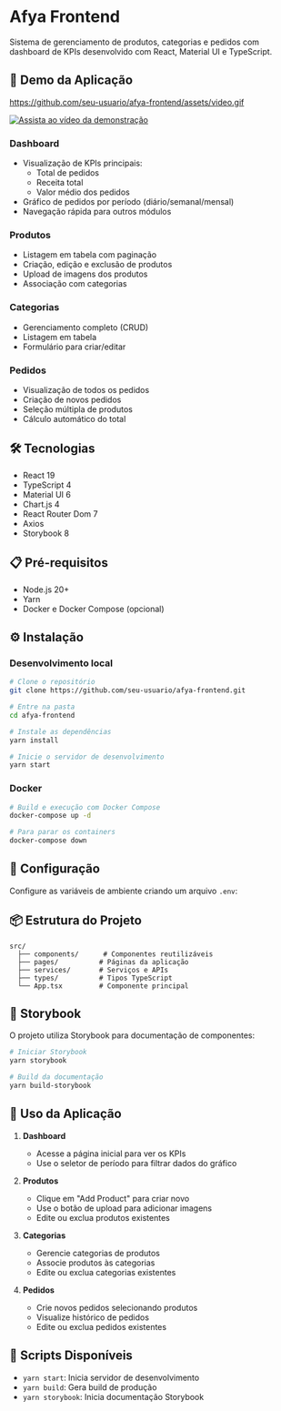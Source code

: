 # Afya Frontend

Sistema de gerenciamento de produtos, categorias e pedidos com dashboard de KPIs desenvolvido com React, Material UI e TypeScript.

## 🎥 Demo da Aplicação

https://github.com/seu-usuario/afya-frontend/assets/video.gif

[![Assista ao vídeo da demonstração](https://img.youtube.com/vi/nCvctiUvKr8/maxresdefault.jpg)](https://youtu.be/nCvctiUvKr8)

### Dashboard
- Visualização de KPIs principais:
  - Total de pedidos
  - Receita total
  - Valor médio dos pedidos
- Gráfico de pedidos por período (diário/semanal/mensal)
- Navegação rápida para outros módulos

### Produtos
- Listagem em tabela com paginação
- Criação, edição e exclusão de produtos
- Upload de imagens dos produtos
- Associação com categorias

### Categorias
- Gerenciamento completo (CRUD)
- Listagem em tabela
- Formulário para criar/editar

### Pedidos
- Visualização de todos os pedidos
- Criação de novos pedidos
- Seleção múltipla de produtos
- Cálculo automático do total

## 🛠️ Tecnologias

- React 19
- TypeScript 4
- Material UI 6
- Chart.js 4 
- React Router Dom 7
- Axios
- Storybook 8

## 📋 Pré-requisitos

- Node.js 20+
- Yarn
- Docker e Docker Compose (opcional)

## ⚙️ Instalação

### Desenvolvimento local

```bash
# Clone o repositório
git clone https://github.com/seu-usuario/afya-frontend.git

# Entre na pasta
cd afya-frontend

# Instale as dependências
yarn install

# Inicie o servidor de desenvolvimento
yarn start
```

### Docker

```bash
# Build e execução com Docker Compose
docker-compose up -d

# Para parar os containers
docker-compose down
```

## 🔧 Configuração

Configure as variáveis de ambiente criando um arquivo `.env`:

## 📦 Estrutura do Projeto

```
src/
  ├── components/      # Componentes reutilizáveis
  ├── pages/          # Páginas da aplicação
  ├── services/       # Serviços e APIs
  ├── types/          # Tipos TypeScript
  └── App.tsx         # Componente principal
```

## 🎨 Storybook

O projeto utiliza Storybook para documentação de componentes:

```bash
# Iniciar Storybook
yarn storybook

# Build da documentação
yarn build-storybook
```

## 📱 Uso da Aplicação

1. **Dashboard**
   - Acesse a página inicial para ver os KPIs
   - Use o seletor de período para filtrar dados do gráfico

2. **Produtos**
   - Clique em "Add Product" para criar novo
   - Use o botão de upload para adicionar imagens
   - Edite ou exclua produtos existentes

3. **Categorias**
   - Gerencie categorias de produtos
   - Associe produtos às categorias
   - Edite ou exclua categorias existentes

4. **Pedidos**
   - Crie novos pedidos selecionando produtos
   - Visualize histórico de pedidos
   - Edite ou exclua pedidos existentes

## 🔨 Scripts Disponíveis
- `yarn start`: Inicia servidor de desenvolvimento
- `yarn build`: Gera build de produção
- `yarn storybook`: Inicia documentação Storybook
